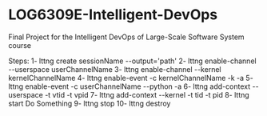 # LOG6309E-Intelligent-DevOps
Final Project for the Intelligent DevOps of Large-Scale Software System course

Steps: 
1- lttng create sessionName --output='path'
2- lttng enable-channel --userspace userChannelName
3- lttng enable-channel --kernel kernelChannelName
4- lttng enable-event -c kernelChannelName -k -a
5- lttng enable-event -c userChannelName --python -a
6- lttng add-context --userspace -t vtid -t vpid
7- lttng add-context --kernel -t tid -t pid
8- lttng start
Do Something
9- lttng stop
10- lttng destroy
